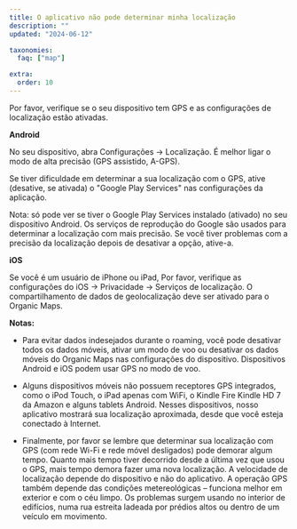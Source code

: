 ```yaml
---
title: O aplicativo não pode determinar minha localização
description: ""
updated: "2024-06-12"

taxonomies:
  faq: ["map"]

extra:
  order: 10
---
```


Por favor, verifique se o seu dispositivo tem GPS e as configurações de localização estão ativadas.

**Android**

No seu dispositivo, abra Configurações → Localização. É melhor ligar o modo de alta precisão (GPS assistido, A-GPS).

Se tiver dificuldade em determinar a sua localização com o GPS, ative (desative, se ativada) o "Google Play Services" nas configurações da aplicação.

Nota: só pode ver se tiver o Google Play Services instalado (ativado) no seu dispositivo Android. Os serviços de reprodução do Google são usados para determinar a localização com mais precisão. Se você tiver problemas com a precisão da localização depois de desativar a opção, ative-a.

**iOS**

Se você é um usuário de iPhone ou iPad, Por favor, verifique as configurações do iOS → Privacidade → Serviços de localização. O compartilhamento de dados de geolocalização deve ser ativado para o Organic Maps.

**Notas:**

* Para evitar dados indesejados durante o roaming, você pode desativar todos os dados móveis, ativar um modo de voo ou desativar os dados móveis do Organic Maps nas configurações do dispositivo. Dispositivos Android e iOS podem usar GPS no modo de voo.

* Alguns dispositivos móveis não possuem receptores GPS integrados, como o iPod Touch, o iPad apenas com WiFi, o Kindle Fire Kindle HD 7 da Amazon e alguns tablets Android. Nesses dispositivos, nosso aplicativo mostrará sua localização aproximada, desde que você esteja conectado à Internet.

* Finalmente, por favor se lembre que determinar sua localização com GPS (com rede Wi-Fi e rede móvel desligados) pode demorar algum tempo. Quanto mais tempo tiver decorrido desde a última vez que usou o GPS, mais tempo demora fazer uma nova localização. A velocidade de localização depende do dispositivo e não do aplicativo. A operação GPS também depende das condições metereológicas – funciona melhor em exterior e com o céu limpo. Os problemas surgem usando no interior de edifícios, numa rua estreita ladeada por prédios altos ou dentro de um veículo em movimento.

